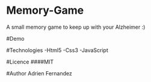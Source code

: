 # Memory-Game
A small memory game to keep up with your Alzheimer :)

#Demo

#Technologies
-Html5
-Css3
-JavaScript

#Licence
####MIT

#Author
Adrien Fernandez

